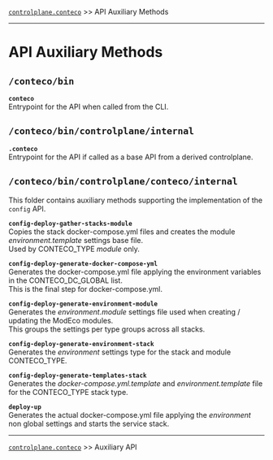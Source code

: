 [`controlplane.conteco`](../README.md) >> API Auxiliary Methods

-----

# API Auxiliary Methods

## `/conteco/bin`

__`conteco`__  
Entrypoint for the API when called from the CLI.

## `/conteco/bin/controlplane/internal`

__`.conteco`__  
Entrypoint for the API if called as a base API from a derived controlplane.

## `/conteco/bin/controlplane/conteco/internal`

This folder contains auxiliary methods supporting the implementation of the `config` API.

__`config-deploy-gather-stacks-module`__  
Copies the stack docker-compose.yml files and creates the module _environment.template_ settings base file.  
Used by CONTECO_TYPE _module_ only.

__`config-deploy-generate-docker-compose-yml`__  
Generates the docker-compose.yml file applying the environment variables in the CONTECO_DC_GLOBAL list.  
This is the final step for docker-compose.yml.

__`config-deploy-generate-environment-module`__  
Generates the _environment.module_ settings file used when creating / updating the ModEco modules.  
This groups the settings per type groups across all stacks.

__`config-deploy-generate-environment-stack`__  
Generates the _environment_ settings type for the stack and module CONTECO_TYPE.

__`config-deploy-generate-templates-stack`__  
Generates the _docker-compose.yml.template_ and _environment.template_ file for the CONTECO_TYPE stack type.

__`deploy-up`__  
Generates the actual docker-compose.yml file applying the _environment_ non global settings and starts the service stack.

-----
[`controlplane.conteco`](../README.md) >> Auxiliary API
